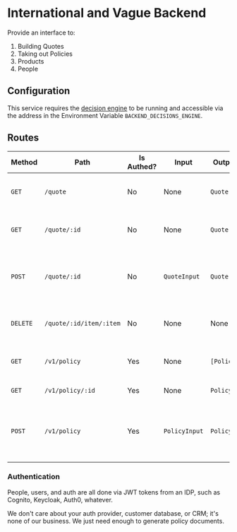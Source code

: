 # International and Vague Backend

Provide an interface to:

1. Building Quotes
2. Taking out Policies
3. Products
4. People

## Configuration

This service requires the [decision engine](https://github.com/intvag/decision-engine) to be running and accessible via the address in the Environment Variable `BACKEND_DECISIONS_ENGINE`.

## Routes

| Method   | Path                    | Is Authed? | Input         | Output     | Description                                                     |
|----------|-------------------------|------------|---------------|------------|-----------------------------------------------------------------|
| `GET`    | `/quote`                | No         | None          | `Quote`    | Create a new quote without any quote items                      |
| `GET`    | `/quote/:id`            | No         | None          | `Quote`    | Return a quote, with quote items, by ID                         |
| `POST`   | `/quote/:id`            | No         | `QuoteInput`  | `Quote`    | Get a quote item for the requested device, adding to the quote  |
| `DELETE` | `/quote/:id/item/:item` | No         | None          | None       | Remove a quote item from the quote                              |
| `GET`    | `/v1/policy`            | Yes        | None          | `[Policy]` | Return the policies for the logged in user                      |
| `GET`    | `/v1/policy/:id`        | Yes        | None          | `Policy`   | Return a policy by ID                                           |
| `POST`   | `/v1/policy`            | Yes        | `PolicyInput` | `Policy`   | Given a `QuoteID` passed via a `PolicyInput`, create a `Policy` |


### Authentication

People, users, and auth are all done via JWT tokens from an IDP, such as Cognito, Keycloak, Auth0, whatever.

We don't care about your auth provider, customer database, or CRM; it's none of our business. We just need enough to generate policy documents.
